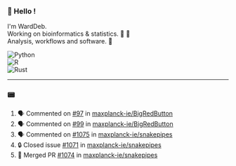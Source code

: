 ### :robot: Hello !

I'm WardDeb.  
Working on bioinformatics & statistics. 🧬 🧪  
Analysis, workflows and software. 📕

![Python](https://img.shields.io/badge/python-3670A0?style=for-the-badge&logo=python&logoColor=ffdd54)  
![R](https://img.shields.io/badge/r-%23276DC3.svg?style=for-the-badge&logo=r&logoColor=white)  
![Rust](https://img.shields.io/badge/rust-%23000000.svg?style=for-the-badge&logo=rust&logoColor=white)  

---

### :pager:

<!--START_SECTION:activity-->
1. 🗣 Commented on [#97](https://github.com/maxplanck-ie/BigRedButton/issues/97#issuecomment-2443403115) in [maxplanck-ie/BigRedButton](https://github.com/maxplanck-ie/BigRedButton)
2. 🗣 Commented on [#99](https://github.com/maxplanck-ie/BigRedButton/pull/99#issuecomment-2443399502) in [maxplanck-ie/BigRedButton](https://github.com/maxplanck-ie/BigRedButton)
3. 🗣 Commented on [#1075](https://github.com/maxplanck-ie/snakepipes/issues/1075#issuecomment-2443390365) in [maxplanck-ie/snakepipes](https://github.com/maxplanck-ie/snakepipes)
4. 🔒 Closed issue [#1071](https://github.com/maxplanck-ie/snakepipes/issues/1071) in [maxplanck-ie/snakepipes](https://github.com/maxplanck-ie/snakepipes)
5. 🎉 Merged PR [#1074](https://github.com/maxplanck-ie/snakepipes/pull/1074) in [maxplanck-ie/snakepipes](https://github.com/maxplanck-ie/snakepipes)
<!--END_SECTION:activity-->

